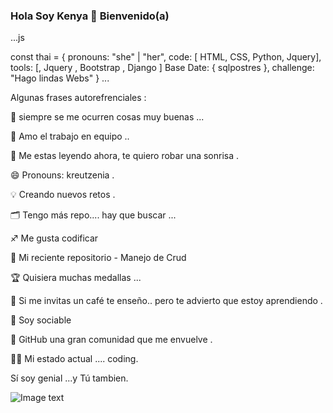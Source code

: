 ### Hola Soy Kenya  👋 Bienvenido(a)

...js

const thai = {
  pronouns: "she" | "her",
  code: [ HTML, CSS,  Python, Jquery],
  tools: [, Jquery , Bootstrap , Django ]
  Base Date: { sqlpostres },
 challenge: "Hago lindas Webs"
}
...

Algunas frases autorefrenciales :

🌱 siempre se me ocurren cosas muy buenas ...

👯 Amo el trabajo en equipo ..

🤔 Me estas leyendo ahora, te quiero robar una sonrisa .

😄 Pronouns: kreutzenia .

💡 Creando nuevos retos .

🗂️ Tengo más repo.... hay que buscar ...

♐ Me gusta codificar 

📰 Mi reciente repositorio - Manejo de Crud 

🏆 Quisiera muchas medallas ...

🎩 Si me invitas un café te enseño..  pero te advierto que estoy aprendiendo . 

💬 Soy sociable 

💭 GitHub una  gran comunidad  que me envuelve .

👨‍💻 Mi estado actual .... coding.

Sí soy genial ...y Tú tambien.


![Image text](https://www.united-internet.de/fileadmin/user_upload/Brands/Downloads/Logo_IONOS_by.jpg)
